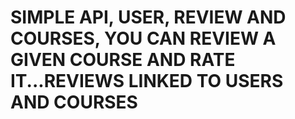 # SIMPLE API, USER, REVIEW AND COURSES, YOU CAN REVIEW A GIVEN COURSE AND RATE IT...REVIEWS LINKED TO USERS AND COURSES
